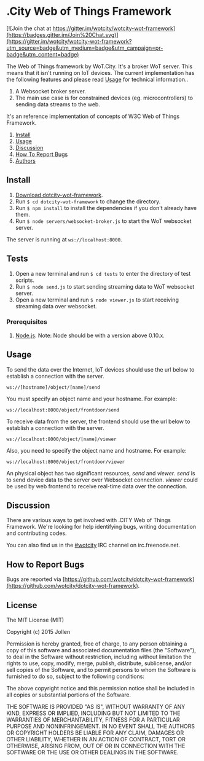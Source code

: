 # .City Web of Things Framework

[![Join the chat at https://gitter.im/wotcity/wotcity-wot-framework](https://badges.gitter.im/Join%20Chat.svg)](https://gitter.im/wotcity/wotcity-wot-framework?utm_source=badge&utm_medium=badge&utm_campaign=pr-badge&utm_content=badge)

The Web of Things framework by WoT.City. It's a broker WoT server. This means that it isn't running on IoT devices. The current implementation has the following features and please read [Usage](#usage) for technical information..

1. A Websocket broker server. 
2. The main use case is for constrained devices (eg. microcontrollers) to sending data streams to the web.

It's an reference implementation of concepts of W3C Web of Things Framework.

1. [Install](#install)
2. [Usage](#usage)
3. [Discussion](#discussion)
4. [How To Report Bugs](#how-to-report-bugs)
5. [Authors](#authors)

## Install

1. [Download dotcity-wot-framework](https://github.com/wotcity/dotcity-wot-framework).
2. Run `$ cd dotcity-wot-framework` to change the directory.
3. Run `$ npm install` to install the dependencies if you don't already have them.
4. Run `$ node servers/websocket-broker.js` to start the WoT websocket server.

The server is running at `ws://localhost:8000`.

## Tests

1. Open a new terminal and run `$ cd tests` to enter the directory of test scripts.
2. Run `$ node send.js` to start sending streaming data to WoT websocket server.
3. Open a new terminal and run `$ node viewer.js` to start receiving streaming data over websocket. 

### Prerequisites

1. [Node.js](https://nodejs.org). Note: Node should be with a version above 0.10.x.

## Usage

To send the data over the Internet, IoT devices should use the url below to establish a connection with the server.

```
ws://[hostname]/object/[name]/send
```

You must specify an object name and your hostname. For example:

```
ws://localhost:8000/object/frontdoor/send
```

To receive data from the server, the frontend should use the url below to establish a connection with the server.

```
ws://localhost:8000/object/[name]/viewer
```

Also, you need to specify the object name and hostname. For example:

```
ws://localhost:8000/object/frontdoor/viewer
```

An physical object has two significant resources, *send* and *viewer*. *send* is to send device data to the server over Websocket connection. *viewer* could be used by web frontend to receive real-time data over the connection.

## Discussion

There are various ways to get involved with .CITY Web of Things Framework. We're looking for help identifying bugs, writing documentation and contributing codes.

You can also find us in the [#wotcity](http://webchat.freenode.net/?channels=wotcity) IRC channel on irc.freenode.net.

## How to Report Bugs

Bugs are reported via [https://github.com/wotcity/dotcity-wot-framework](https://github.com/wotcity/dotcity-wot-framework).

## License

The MIT License (MIT)

Copyright (c) 2015 Jollen

Permission is hereby granted, free of charge, to any person obtaining a copy
of this software and associated documentation files (the "Software"), to deal
in the Software without restriction, including without limitation the rights
to use, copy, modify, merge, publish, distribute, sublicense, and/or sell
copies of the Software, and to permit persons to whom the Software is
furnished to do so, subject to the following conditions:

The above copyright notice and this permission notice shall be included in
all copies or substantial portions of the Software.

THE SOFTWARE IS PROVIDED "AS IS", WITHOUT WARRANTY OF ANY KIND, EXPRESS OR
IMPLIED, INCLUDING BUT NOT LIMITED TO THE WARRANTIES OF MERCHANTABILITY,
FITNESS FOR A PARTICULAR PURPOSE AND NONINFRINGEMENT. IN NO EVENT SHALL THE
AUTHORS OR COPYRIGHT HOLDERS BE LIABLE FOR ANY CLAIM, DAMAGES OR OTHER
LIABILITY, WHETHER IN AN ACTION OF CONTRACT, TORT OR OTHERWISE, ARISING FROM,
OUT OF OR IN CONNECTION WITH THE SOFTWARE OR THE USE OR OTHER DEALINGS IN
THE SOFTWARE.